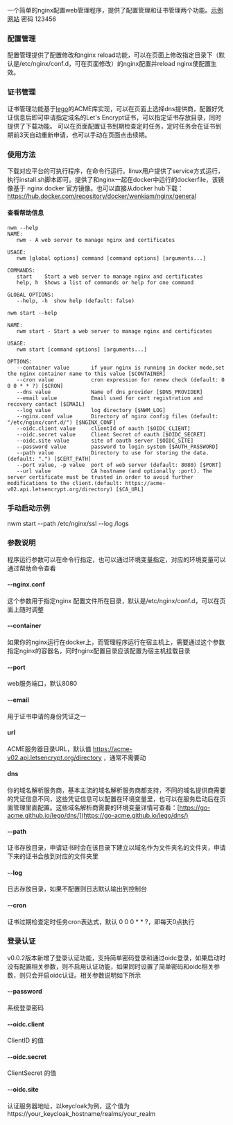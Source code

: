 一个简单的nginx配置web管理程序，提供了配置管理和证书管理两个功能。[示例网站](https://nwm-demo.starcloud.cc) 密码 123456

### 配置管理
配置管理提供了配置修改和nginx reload功能，可以在页面上修改指定目录下（默认是/etc/nginx/conf.d，可在页面修改）的nginx配置并reload nginx使配置生效。

### 证书管理
证书管理功能基于[lego](https://go-acme.github.io/lego/)的ACME库实现，可以在页面上选择dns提供商，配置好凭证信息后即可申请指定域名的Let's Encrypt证书，可以指定证书存放目录，同时提供了下载功能。
可以在页面配置证书到期检查定时任务，定时任务会在证书到期前3天自动重新申请，也可以手动在页面点击续期。


### 使用方法
下载对应平台的可执行程序，在命令行运行。linux用户提供了service方式运行，执行install.sh脚本即可。提供了和nginx一起在docker中运行的dockerfile，该镜像基于
nginx docker 官方镜像。也可以直接从docker hub下载：https://hub.docker.com/repository/docker/wenkiam/nginx/general

#### 查看帮助信息
```shell
nwm --help
NAME:
   nwm - A web server to manage nginx and certificates

USAGE:
   nwm [global options] command [command options] [arguments...]

COMMANDS:
   start    Start a web server to manage nginx and certificates
   help, h  Shows a list of commands or help for one command

GLOBAL OPTIONS:
   --help, -h  show help (default: false)

```

```shell
nwm start --help

NAME:
   nwm start - Start a web server to manage nginx and certificates

USAGE:
   nwm start [command options] [arguments...]

OPTIONS:
   --container value       if your nginx is running in docker mode,set the nginx container name to this value [$CONTAINER]
   --cron value            cron expression for renew check (default: 0 0 0 * * ?) [$CRON]
   --dns value             Name of dns provider [$DNS_PROVIDER]
   --email value           Email used for cert registration and recovery contact [$EMAIL]
   --log value             log directory [$NWM_LOG]
   --nginx.conf value      Directory of nginx config files (default: "/etc/nginx/conf.d/") [$NGINX_CONF]
   --oidc.client value     clientId of oauth [$OIDC_CLIENT]
   --oidc.secret value     Client Secret of oauth [$OIDC_SECRET]
   --oidc.site value       site of oauth server [$OIDC_SITE]
   --password value        password to login system [$AUTH_PASSWORD]
   --path value            Directory to use for storing the data. (default: ".") [$CERT_PATH]
   --port value, -p value  port of web server (default: 8080) [$PORT]
   --url value             CA hostname (and optionally :port). The server certificate must be trusted in order to avoid further modifications to the client.(default: https://acme-v02.api.letsencrypt.org/directory) [$CA_URL]

```
### 手动启动示例
nwm start --path /etc/nginx/ssl --log /logs

### 参数说明
程序运行参数可以在命令行指定，也可以通过环境变量指定，对应的环境变量可以通过帮助命令查看

#### --nginx.conf
这个参数用于指定nginx 配置文件所在目录，默认是/etc/nginx/conf.d，可以在页面上随时调整

#### --container
如果你的nginx运行在docker上，而管理程序运行在宿主机上，需要通过这个参数指定nginx的容器名，同时nginx配置目录应该配置为宿主机挂载目录

#### --port
web服务端口，默认8080

#### --email
用于证书申请的身份凭证之一

#### url
ACME服务器目录URL，默认值 https://acme-v02.api.letsencrypt.org/directory ，通常不需要动

#### dns
你的域名解析服务商，基本主流的域名解析服务商都支持，不同的域名提供商需要的凭证信息不同，这些凭证信息可以配置在环境变量里，也可以在服务启动后在页面管理里面配置。这些域名解析商需要的环境变量详情可查看：[https://go-acme.github.io/lego/dns/](https://go-acme.github.io/lego/dns/)

#### --path
证书存放目录，申请证书时会在该目录下建立以域名作为文件夹名的文件夹，申请下来的证书会放到对应的文件夹里

#### --log
日志存放目录，如果不配置则日志默认输出到控制台

#### --cron
证书过期检查定时任务cron表达式，默认 0 0 0 * * ?，即每天0点执行

### 登录认证
v0.0.2版本新增了登录认证功能，支持简单密码登录和通过oidc登录，如果启动时没有配置相关参数，则不启用认证功能，如果同时设置了简单密码和oidc相关参数，则只会开启oidc认证。相关参数说明如下所示

#### --password
系统登录密码

#### --oidc.client
ClientID 的值

#### --oidc.secret
ClientSecret 的值

#### --oidc.site
认证服务器地址，以keycloak为例，这个值为 https://your_keycloak_hostname/realms/your_realm
